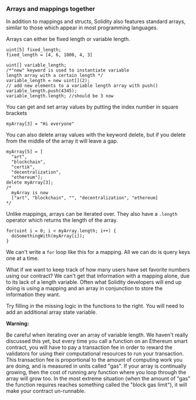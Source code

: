### Arrays and mappings together

In addition to mappings and structs, Solidity also features standard arrays, similar to those which appear in most programming languages.

Arrays can either be fixed length or variable length.

```
uint[5] fixed_length;
fixed_length = [4, 6, 1000, 4, 3]

uint[] variable_length;
/*"new" keyword is used to instantiate variable 
length array with a certain length */
variable_length = new uint[](2);
// add new elements to a variable length array with push()
variable_length.push(4345); 
variable_length.length; //should be 3 now

```

You can get and set array values by putting the index number in square brackets

`myArray[3] = "Hi everyone"`

You can also delete array values with the keyword delete, but if you delete from the middle of the array it will leave a gap.

```
myArray[5] = [
  "art", 
  "blockchain", 
  "certik", 
  "decentralization", 
  "ethereum"];
delete myArray[3];
/*
  myArray is now 
  ["art", "blockchain", "", "decentralization", "ethereum]
*/
```

Unlike mappings, arrays can be iterated over. They also have a `.length` operator which returns the length of the array.

```
for(uint i = 0; i < myArray.length; i++) {
  doSomethingWith(myArray[i]);
}
```

We can't write a `for` loop like this for a mapping. All we can do is query keys one at a time. 

What if we want to keep track of how many users have set favorite numbers using our contract? We can't get that information with a mapping alone, due to its lack of a length variable. Often what Solidity developers will end up doing is using a mapping and an array in conjunction to store the information they want. 

Try filling in the missing logic in the functions to the right. You will need to add an additional array state variable. 

**Warning:**

Be careful when iterating over an array of variable length. We haven't really discussed this yet, but every time you call a function on an Ethereum smart contract, you will have to pay a transaction fee in order to reward the validators for using their computational resources to run your transaction. This transaction fee is proportional to the amount of computing work you are doing, and is measured in units called "gas". If your array is continually growing, then the cost of running any function where you loop through the array will grow too. In the most extreme situation (when the amount of "gas" the function requires reaches something called the "block gas limit"), it will make your contract un-runnable.
